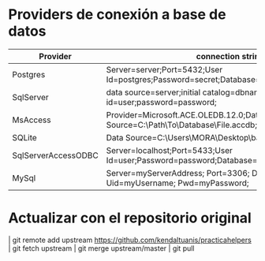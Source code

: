 # Providers de conexión a base de datos 

| Provider  | connection string example |
| ------------- | ------------- |
| Postgres  | Server=server;Port=5432;User Id=postgres;Password=secret;Database=dbname;CommandTimeout=3600;  |
| SqlServer | data source=server;initial catalog=dbname;user id=user;password=password;  |
| MsAccess | Provider=Microsoft.ACE.OLEDB.12.0;Data Source=C:\Path\To\Database\File.accdb; Persist Security Info=False;  |
| SQLite |Data Source=C:\Users\MORA\Desktop\banco.db;Version=3; |
| SqlServerAccessODBC | Server=localhost;Port=5433;User Id=user;Password=password;Database=dbname;CommandTimeout=3600; |
| MySql | Server=myServerAddress; Port=3306; Database=myDataBase; Uid=myUsername; Pwd=myPassword;  |


# Actualizar con el repositorio original
| git remote add upstream https://github.com/kendaltuanis/practicahelpers  
| git fetch upstream | git merge upstream/master | git pull







